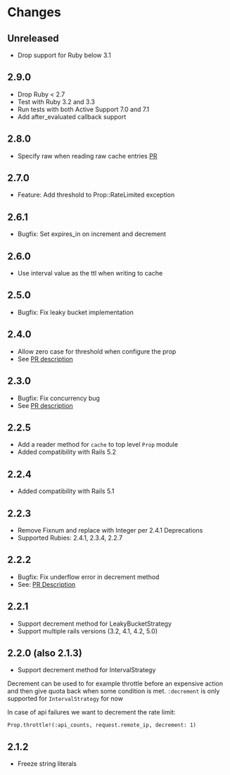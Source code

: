 # Changes

## Unreleased

* Drop support for Ruby below 3.1

## 2.9.0

* Drop Ruby < 2.7
* Test with Ruby 3.2 and 3.3
* Run tests with both Active Support 7.0 and 7.1
* Add after_evaluated callback support

## 2.8.0

* Specify raw when reading raw cache entries [PR](https://github.com/zendesk/prop/pull/45)

## 2.7.0

* Feature: Add threshold to Prop::RateLimited exception

## 2.6.1

* Bugfix: Set expires_in on increment and decrement

## 2.6.0

* Use interval value as the ttl when writing to cache

## 2.5.0

* Bugfix: Fix leaky bucket implementation

## 2.4.0

* Allow zero case for threshold when configure the prop
* See [PR description](https://github.com/zendesk/prop/pull/37)

## 2.3.0

* Bugfix: Fix concurrency bug
* See [PR description](https://github.com/zendesk/prop/pull/33)

## 2.2.5

* Add a reader method for `cache` to top level `Prop` module
* Added compatibility with Rails 5.2

## 2.2.4

* Added compatibility with Rails 5.1

## 2.2.3

* Remove Fixnum and replace with Integer per 2.4.1 Deprecations
* Supported Rubies: 2.4.1, 2.3.4, 2.2.7

## 2.2.2

* Bugfix: Fix underflow error in decrement method
* See: [PR Description](https://github.com/zendesk/prop/pull/26)

## 2.2.1

* Support decrement method for LeakyBucketStrategy
* Support multiple rails versions (3.2, 4.1, 4.2, 5.0)

## 2.2.0 (also 2.1.3)

* Support decrement method for IntervalStrategy

Decrement can be used to for example throttle before an expensive action and then give quota back when some condition is met.
`:decrement` is only supported for `IntervalStrategy` for now

In case of api failures we want to decrement the rate limit:

`Prop.throttle!(:api_counts, request.remote_ip, decrement: 1)`

## 2.1.2

* Freeze string literals
